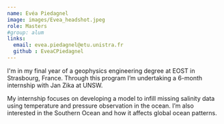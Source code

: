 ```yaml
---
name: Evéa Piedagnel
image: images/Evea_headshot.jpeg
role: Masters
#group: alum
links:
  email: evea.piedagnel@etu.unistra.fr
  github : EveaCPiedagnel
---
```



I'm in my final year of a geophysics engineering degree at EOST in Strasbourg, France. Through this program I’m undertaking a 6-month internship with Jan Zika at UNSW.

My internship focuses on developing a model to infill missing salinity data using temperature and pressure observation in the ocean. I’m also interested in the Southern Ocean and how it affects global ocean patterns. 
